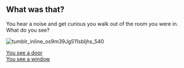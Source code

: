 ## What was that?

You hear a noise and get curious you walk out of the room you were in. What do you see?

![tumblr_inline_os9m39Jg511sbljhs_540](https://user-images.githubusercontent.com/43858697/70958059-0e6c4e80-2046-11ea-9b27-28cf2b454115.jpg)


[You see a door](Door.md)  
[You see a window](window.md)
